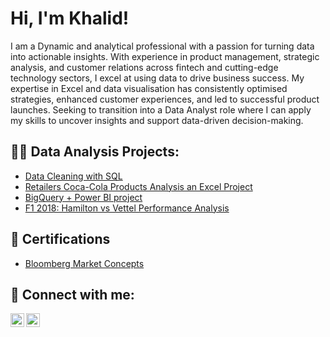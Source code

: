 <h1>Hi, I'm Khalid! 

</h2> I am a Dynamic and analytical professional with a passion for turning data into actionable insights. With experience in product management, strategic analysis, and customer relations across fintech and cutting-edge technology sectors, I excel at using data to drive business success. My expertise in Excel and data visualisation has consistently optimised strategies, enhanced customer experiences, and led to successful product launches.  Seeking to transition into a Data Analyst role where I can apply my skills to uncover insights and support data-driven decision-making.
  
<h2>👨‍💻 Data Analysis Projects:</h2>

- [Data Cleaning with SQL](https://github.com/kmkadri/SQL-Data-Cleaning-Project)
- [Retailers Coca-Cola Products Analysis an Excel Project](https://github.com/kmkadri/Excel-Project)
- [BigQuery + Power BI project](https://github.com/kmkadri/An-End-To-End-Project-BigQuery-Power-BI)
- [F1 2018: Hamilton vs Vettel Performance Analysis](https://github.com/kmkadri/F1-2018-Hamilton-vs-Vettel-Performance-Analysis)


<h2>📄 Certifications</h2>

-  [Bloomberg Market Concepts](https://drive.google.com/file/d/1vGuUCgGP68FQ3qYdwAVc5s2TNOMjE4vB/view)

<h2> 🤳 Connect with me:</h2>

[<img align="left" alt="KhalidKadri | LinkedIn" width="22px" src="https://cdn.jsdelivr.net/npm/simple-icons@v3/icons/linkedin.svg" />][linkedin]
[<img align="left" alt="KhalidKadri | X" width="22px" src="https://upload.wikimedia.org/wikipedia/commons/c/cc/X_icon.svg" />][X]




[linkedin]: https://linkedin.com/in/khalidkadri
[X]: https://x.com/kmkadri_

<!--
**kmkadri/kmkadri is a ✨ special ✨ repository because its `README.md` (this file) appears on your GitHub profile. You can click the Preview link to take a look at your changes.

Here are some ideas to get you started:

- 🔭 I’m currently working on ...
- 🌱 I’m currently learning ...
- 👯 I’m looking to collaborate on ...
- 🤔 I’m looking for help with ...
- 💬 Ask me about ...
- 📫 How to reach me: ...
- 😄 Pronouns: ...
- ⚡ Fun fact: ...
-->
